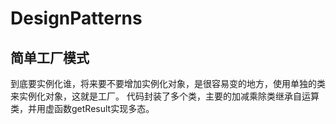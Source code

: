 DesignPatterns
==============

简单工厂模式
-----------

到底要实例化谁，将来要不要增加实例化对象，是很容易变的地方，使用单独的类来实例化对象，这就是工厂。
代码封装了多个类，主要的加减乘除类继承自运算类，并用虚函数getResult实现多态。
